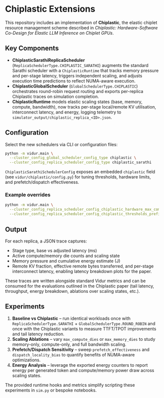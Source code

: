 # Chiplastic Extensions

This repository includes an implementation of **Chiplastic**, the elastic chiplet
resource management scheme described in *Chiplastic: Hardware-Software Co-Design
for Elastic LLM Inference on Chiplet GPUs*.

## Key Components

- **ChiplasticSarathiReplicaScheduler** (`ReplicaSchedulerType.CHIPLASTIC_SARATHI`)
  augments the standard Sarathi scheduler with a `ChiplasticRuntime` that tracks
  memory pressure and per-stage latency, triggers independent scaling, and
  adjusts execution time predictions to reflect NUMA-aware execution.
- **ChiplasticGlobalScheduler** (`GlobalSchedulerType.CHIPLASTIC`) orchestrates
  round-robin request routing and exports per-replica Chiplastic traces on
  simulation completion.
- **ChiplasticRuntime** models elastic scaling states (base, memory, compute,
  bandwidth), now tracks per-stage local/remote KV utilisation, interconnect
  latency, and energy, logging telemetry to
  `simulator_output/chiplastic_replica_<ID>.json`.

## Configuration

Select the new schedulers via CLI or configuration files:

```bash
python -m vidur.main \
  --cluster_config_global_scheduler_config_type chiplastic \
  --cluster_config_replica_scheduler_config_type chiplastic_sarathi
```

`ChiplasticSarathiSchedulerConfig` exposes an embedded
`chiplastic` field (see `vidur/chiplastic/config.py`) for tuning thresholds,
hardware limits, and prefetch/dispatch effectiveness.

### Example overrides

```bash
python -m vidur.main \
  --cluster_config_replica_scheduler_config_chiplastic_hardware_max_compute_dies 6 \
  --cluster_config_replica_scheduler_config_chiplastic_thresholds_prefill_latency_target_ms 18
```

## Output

For each replica, a JSON trace captures:

- Stage type, base vs adjusted latency (ms)
- Active compute/memory die counts and scaling state
- Memory pressure and cumulative energy estimate (J)
- Remote KV fraction, effective remote bytes transferred, and per-stage
  interconnect latency, enabling latency breakdown plots for the paper.

These traces are written alongside standard Vidur metrics and can be consumed
for the evaluations outlined in the Chiplastic paper (tail latency, throughput,
energy breakdown, ablations over scaling states, etc.).

## Experiments

1. **Baseline vs Chiplastic** – run identical workloads once with
   `ReplicaSchedulerType.SARATHI` + `GlobalSchedulerType.ROUND_ROBIN` and once
   with the Chiplastic variants to measure TTFT/TPOT improvements and tail
   latency reduction.
2. **Scaling Ablations** – vary `max_compute_dies` or `max_memory_dies` to study
   memory-only, compute-only, and full bandwidth scaling.
3. **Prefetch/Dispatch Sensitivity** – sweep `prefetch_effectiveness` and
   `dispatch_locality_bias` to quantify benefits of NUMA-aware optimizations.
4. **Energy Analysis** – leverage the exported energy counters to report energy
   per generated token and compute/memory power draw across scaling states.

The provided runtime hooks and metrics simplify scripting these experiments in
`sim.py` or bespoke notebooks.
